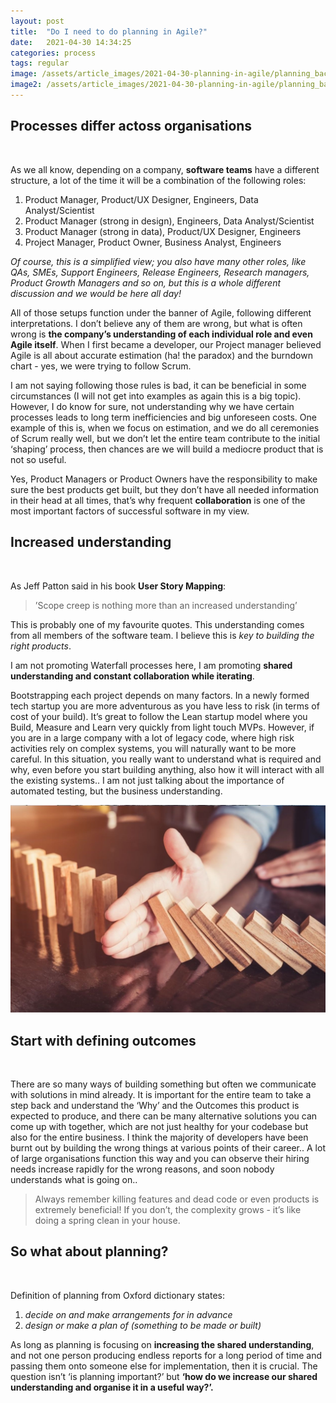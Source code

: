 ```yaml
---
layout: post
title:  "Do I need to do planning in Agile?"
date:   2021-04-30 14:34:25
categories: process
tags: regular
image: /assets/article_images/2021-04-30-planning-in-agile/planning_background.jpg
image2: /assets/article_images/2021-04-30-planning-in-agile/planning_background_mobile.jpg
---
```


## Processes differ actoss organisations
<p>&nbsp;</p>

As we all know, depending on a company, **software teams** have a different structure, a lot of the time it will be a combination of the following roles: 

1. Product Manager, Product/UX Designer, Engineers, Data Analyst/Scientist
2. Product Manager (strong in design), Engineers, Data Analyst/Scientist
3. Product Manager (strong in data), Product/UX Designer, Engineers
4. Project Manager, Product Owner, Business Analyst, Engineers

*Of course, this is a simplified view; you also have many other roles, like QAs, SMEs, Support Engineers, Release Engineers, Research managers, Product Growth Managers and so on, but this is a whole different discussion and we would be here all day!*

All of those setups function under the banner of Agile, following different interpretations. I don’t believe any of them are wrong, but what is often wrong is **the company’s understanding of each individual role and even Agile itself**. 
When I first became a developer, our Project manager believed Agile is all about accurate estimation (ha! the paradox) and the burndown chart - yes, we were trying to follow Scrum. 

I am not saying following those rules is bad, it can be beneficial in some circumstances (I will not get into examples as again this is a big topic). However, I do know for sure, not understanding why we have certain processes leads to long term inefficiencies and big unforeseen costs. One example of this is, when we focus on estimation, and we do all ceremonies of Scrum really well, but we don’t let the entire team contribute to the initial ‘shaping’ process, then chances are we will build a mediocre product that is not so useful. 

Yes, Product Managers or Product Owners have the responsibility to make sure the best products get built, but they don’t have all needed information in their head at all times, that’s why frequent **collaboration** is one of the most important factors of successful software in my view.


## Increased understanding
<p>&nbsp;</p>

As Jeff Patton said in his book **User Story Mapping**: 

>’Scope creep is nothing more than an increased understanding’

This is probably one of my favourite quotes. This understanding comes from all members of the software team. I believe this is *key to building the right products*. 

I am not promoting Waterfall processes here, I am promoting **shared understanding and constant collaboration while iterating**. 

Bootstrapping each project depends on many factors. In a newly formed tech startup you are more adventurous as you have less to risk (in terms of cost of your build).  It’s great to follow the Lean startup model where you Build, Measure and Learn very quickly from light touch MVPs. However, if you are in a large company with a lot of legacy code, where high risk activities rely on complex systems, you will naturally want to be more careful. In this situation, you really want to understand what is required and why, even before you start building anything, also how it will interact with all the existing systems.. I am not just talking about the importance of automated testing, but the business understanding. 

![Attitude towards risk](/assets/article_images/2021-04-30-planning-in-agile/risk.jpg "Attitude towards risk")

## Start with defining outcomes
<p>&nbsp;</p>

There are so many ways of building something but often we communicate with solutions in mind already. It is important for the entire team to take a step back and understand the ‘Why’ and the Outcomes this product is expected to produce, and there can be many alternative solutions you can come up with together, which are not just healthy for your codebase but also for the entire business. I think the majority of developers have been burnt out by building the wrong things at various points of their career.. A lot of large organisations function this way and you can observe their hiring needs increase rapidly for the wrong reasons, and soon nobody understands what is going on..

> Always remember killing features and dead code or even products is extremely beneficial! If you don’t, the complexity grows - it’s like doing a spring clean in your house.

## So what about planning?
<p>&nbsp;</p>

Definition of planning from Oxford dictionary states:

1. *decide on and make arrangements for in advance*
2. *design or make a plan of (something to be made or built)*

As long as planning is focusing on **increasing the shared understanding**, and not one person producing endless reports for a long period of time and passing them onto someone else for implementation, then it is crucial. The question isn’t ‘is planning important?’ but **‘how do we increase our shared understanding and organise it in a useful way?’.** 

